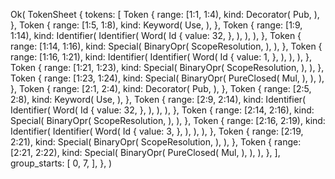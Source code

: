 Ok(
    TokenSheet {
        tokens: [
            Token {
                range: [1:1, 1:4),
                kind: Decorator(
                    Pub,
                ),
            },
            Token {
                range: [1:5, 1:8),
                kind: Keyword(
                    Use,
                ),
            },
            Token {
                range: [1:9, 1:14),
                kind: Identifier(
                    Identifier(
                        Word(
                            Id {
                                value: 32,
                            },
                        ),
                    ),
                ),
            },
            Token {
                range: [1:14, 1:16),
                kind: Special(
                    BinaryOpr(
                        ScopeResolution,
                    ),
                ),
            },
            Token {
                range: [1:16, 1:21),
                kind: Identifier(
                    Identifier(
                        Word(
                            Id {
                                value: 1,
                            },
                        ),
                    ),
                ),
            },
            Token {
                range: [1:21, 1:23),
                kind: Special(
                    BinaryOpr(
                        ScopeResolution,
                    ),
                ),
            },
            Token {
                range: [1:23, 1:24),
                kind: Special(
                    BinaryOpr(
                        PureClosed(
                            Mul,
                        ),
                    ),
                ),
            },
            Token {
                range: [2:1, 2:4),
                kind: Decorator(
                    Pub,
                ),
            },
            Token {
                range: [2:5, 2:8),
                kind: Keyword(
                    Use,
                ),
            },
            Token {
                range: [2:9, 2:14),
                kind: Identifier(
                    Identifier(
                        Word(
                            Id {
                                value: 32,
                            },
                        ),
                    ),
                ),
            },
            Token {
                range: [2:14, 2:16),
                kind: Special(
                    BinaryOpr(
                        ScopeResolution,
                    ),
                ),
            },
            Token {
                range: [2:16, 2:19),
                kind: Identifier(
                    Identifier(
                        Word(
                            Id {
                                value: 3,
                            },
                        ),
                    ),
                ),
            },
            Token {
                range: [2:19, 2:21),
                kind: Special(
                    BinaryOpr(
                        ScopeResolution,
                    ),
                ),
            },
            Token {
                range: [2:21, 2:22),
                kind: Special(
                    BinaryOpr(
                        PureClosed(
                            Mul,
                        ),
                    ),
                ),
            },
        ],
        group_starts: [
            0,
            7,
        ],
    },
)